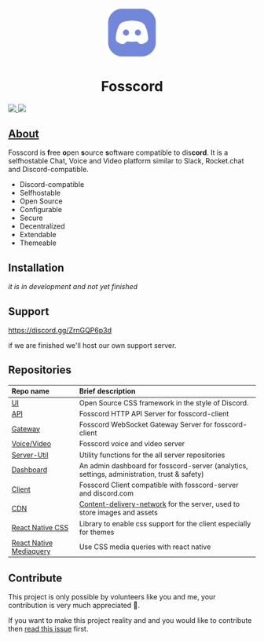 <p align="center">
  <img width="100"  src="/assets/logo_big_transparent.png" />
</p>
<h1 align="center">Fosscord</h1>

<p>
  <a href="https://discord.gg/ZrnGQP6p3d">
    <img src="https://img.shields.io/discord/806142446094385153?color=7489d5&logo=discord&logoColor=ffffff" />
  </a>
  <img src="https://img.shields.io/static/v1?label=Status&message=Development&color=blue">
</p>

## [About](https://github.com/fosscord/fosscord/wiki)

Fosscord is **f**ree **o**pen **s**ource **s**oftware compatible to dis**cord**. It is a selfhostable Chat, Voice and Video platform similar to Slack, Rocket.chat and Discord-compatible.

-   Discord-compatible
-   Selfhostable
-   Open Source
-   Configurable
-   Secure
-   Decentralized
-   Extendable
-   Themeable

## Installation

_it is in development and not yet finished_

## Support

https://discord.gg/ZrnGQP6p3d

if we are finished we'll host our own support server.

## Repositories

| Repo name                                                             | Brief description                                                                                                                  |
| :-------------------------------------------------------------------- | :--------------------------------------------------------------------------------------------------------------------------------- |
| [UI](https://github.com/fosscord/fosscord-ui)                         | Open Source CSS framework in the style of Discord.                                                                                 |
| [API](https://github.com/fosscord/fosscord-API)                       | Fosscord HTTP API Server for fosscord-client                                                                                       |
| [Gateway](https://github.com/fosscord/fosscord-gateway)               | Fosscord WebSocket Gateway Server for fosscord-client                                                                              |
| [Voice/Video](https://github.com/fosscord/fosscord-voice)             | Fosscord voice and video server                                                                                                    |
| [Server-Util](https://github.com/fosscord/fosscord-server-util)       | Utility functions for the all server repositories                                                                                  |
| [Dashboard](https://github.com/fosscord/fosscord-dashboard)           | An admin dashboard for fosscord-server (analytics, settings, administration, trust & safety)                                       |
| [Client](https://github.com/fosscord/fosscord-client)                 | Fosscord Client compatible with fosscord-server and discord.com                                                                    |
| [CDN](https://github.com/fosscord/fosscord-cdn)                       | [Content-delivery-network](https://www.cloudflare.com/learning/cdn/what-is-a-cdn/) for the server, used to store images and assets |
| [React Native CSS](https://github.com/fosscord/react-native-withcss)  | Library to enable css support for the client especially for themes                                                                 |
| [React Native Mediaquery](https://github.com/fosscord/css-mediaquery) | Use CSS media queries with react native                                                                                            |

## Contribute

This project is only possible by volunteers like you and me, your contribution is very much appreciated 🥺.

If you want to make this project reality and and you would like to contribute then [read this issue](https://github.com/fosscord/fosscord/issues/10) first.
